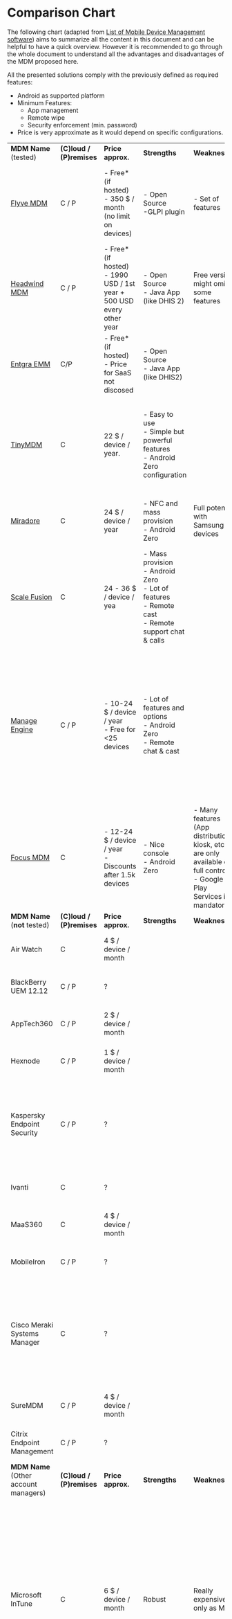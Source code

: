 # Comparison Chart
The following chart (adapted from [List of Mobile Device Management software](https://en.wikipedia.org/wiki/List_of_Mobile_Device_Management_software)) aims to summarize all the content in this document and can be helpful to have a quick overview. However it is recommended to go through the whole document to understand all the advantages and disadvantages of the MDM proposed here.

All the presented solutions comply with the previously defined as required features:

* Android as supported platform
* Minimum Features:
	* App management
	* Remote wipe
	* Security enforcement (min. password)
* Price is very approximate as it would depend on specific configurations.

|||||||
|--- |--- |------ |------ |------ |-------- |
|**MDM Name** <br />(tested)| **(C)loud / (P)remises**|**Price approx.**|**Strengths**|**Weaknesses**|**Additional Comments**|
|<u>Flyve MDM</u>|C / P| - Free* (if hosted) <br />- 350 $ / month (no limit on devices)| - Open Source <br />-GLPI plugin| - Set of features| - If GLPI is already used this can be a really interesting option <br />-Supported features might be a limitation|
|<u>Headwind MDM</u>|C / P| - Free* (if hosted) <br /> - 1990 USD / 1st year + 500 USD every other year| - Open Source <br />- Java App (like DHIS 2)|Free version might omit some features||
|<u>Entgra EMM</u>|C/P|- Free* (if hosted) <br />- Price for SaaS not discosed|- Open Source<br />- Java App (like DHIS2)|||
|<u>TinyMDM</u>|C|22 $ / device / year.|- Easy to use<br />- Simple but powerful features<br />- Android Zero configuration||- The Android Zero configuration can help while deploying in a large number of devices.<br /> -Customer support offered discount|
|<u>Miradore</u>|C|24 $ / device / year|- NFC and mass provision<br />- Android Zero|Full potential with Samsung devices|When tested the admin console was a bit slow.<br />- Discounts available|
|<u>Scale Fusion</u>|C|24 - 36 $ / device / yea|- Mass provision <br />- Android Zero <br />- Lot of features<br />- Remote cast<br />- Remote support chat & calls||Previously known as MobiLock|
|<u>Manage Engine</u>|C / P|- 10-24 $ / device / year<br />- Free for <25 devices|- Lot of features and options<br /> - Android Zero<br /> - Remote chat & cast||The on-premises version requires Windows, this can be a strength or a weakness considering the current architecture although DHIS2 is only supported in Linux so another server would be mandatory.|
|<u>Focus MDM</u>|C |- 12-24 $ / device / year<br />- Discounts after 1.5k devices|- Nice console<br /> - Android Zero<br />| - Many features (App distribution, kiosk, etc) are only available on full control <br /> - Google Play Services is mandatory| - Discounts available <br />|
|**MDM Name** <br />(**not** tested)| **(C)loud / (P)remises**|**Price approx.**|**Strengths**|**Weaknesses**|**Additional Comments**|
|Air Watch|C|4 $ / device / month|||Complies with the required and nice to have features|
|BlackBerry UEM 12.12|C / P|?|||Complies with the required and nice to have features|
|AppTech360|C / P|2 $ / device / month|||Complies with the required and nice to have features|
|Hexnode|C / P|1 $ / device / month|||Complies with the required and nice to have features|
|Kaspersky Endpoint Security|C / P|?|||Complies with the required and nice to have features <br />Might be worth exploring if this solution is already in place|
|Ivanti|C|?|||Complies with the required and nice to have features|
|MaaS360|C|4 $ / device / month|||Complies with the required and nice to have features|
|MobileIron|C / P|?|||Complies with the required and nice to have features|
|Cisco Meraki  Systems Manager|C|?|||Complies with the required and nice to have features<br /> Might be worth exploring if this solution is already in place for network devices|
|SureMDM|C / P|4 $ / device / month|||Complies with the required and nice to have features|
|Citrix Endpoint Management|C / P|?|||Complies with the required and nice to have features|
|**MDM Name** <br />(Other account managers)| **(C)loud / (P)remises**|**Price approx.**|**Strengths**|**Weaknesses**|**Additional Comments**|
|Microsoft InTune|C|6 $ / device / month|Robust|Really expensive if only as MDM|This is different from MDM for Office 365 which provides a smaller set of features (not including App Management). <br />Might be the ideal solution if the project is already using Microsoft (E3 or E5) as it is included. Otherwise should probably not be considered.|
|Endpoint Management (Google G Suite)|C|6 - 25$ / device / month| - Easy to deploy <br />- Robust|Really expensive if only as MDM|Might be the ideal solution if the project is already using Google G Suite. Otherwise should probably not be consider.|

>
> **Note**
> 
> <u>Underlined MDMs</u> have been tested with DHIS2 Android App, non-underlined have been included here based on research or usage with other App.
>
> When used the word Free* In the costs it is not considered the running costs of an online / premises server as it is considered that this cost is already part of the DHIS2 implementation. Although it might be recommended to have the services running on different servers.
